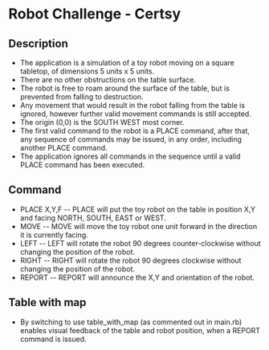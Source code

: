 # Robot Challenge - Certsy

## Description

- The application is a simulation of a toy robot moving on a square tabletop, of dimensions 5 units x 5 units.
- There are no other obstructions on the table surface.
- The robot is free to roam around the surface of the table, but is prevented from falling to destruction. 
- Any movement that would result in the robot falling from the table is ignored, however further valid movement commands is still accepted.
- The origin (0,0) is the SOUTH WEST most corner.
- The first valid command to the robot is a PLACE command, after that, any sequence of commands may be issued, in any order, including another PLACE command. 
- The application ignores all commands in the sequence until a valid PLACE command has been executed.

## Command

- PLACE X,Y,F
-- PLACE will put the toy robot on the table in position X,Y and facing NORTH, SOUTH, EAST or WEST.
- MOVE
-- MOVE will move the toy robot one unit forward in the direction it is currently facing.
- LEFT
-- LEFT will rotate the robot 90 degrees counter-clockwise without changing the position of the robot.
- RIGHT 
-- RIGHT will rotate the robot 90 degrees clockwise without changing the position of the robot.
- REPORT
-- REPORT will announce the X,Y and orientation of the robot.
  
## Table with map

- By switching to use table_with_map (as commented out in main.rb) enables visual feedback of the table and robot position, when a REPORT command is issued.

